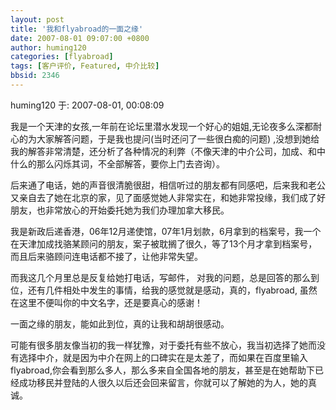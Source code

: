 ```yaml
---
layout: post
title: '我和flyabroad的一面之缘'
date: 2007-08-01 09:07:00 +0800
author: huming120
categories: [flyabroad]
tags: [客户评价, Featured, 中介比较]
bbsid: 2346
---
```


huming120 于: 2007-08-01, 00:08:09

我是一个天津的女孩,一年前在论坛里潜水发现一个好心的姐姐,无论夜多么深都耐心的为大家解答问题，于是我也提问(当时还问了一些很白痴的问题) ,没想到她给我的解答非常清楚，还分析了各种情况的利弊（不像天津的中介公司，加成、和中什么的那么闪烁其词，不全部解答，要你上门去咨询）。

后来通了电话，她的声音很清脆很甜，相信听过的朋友都有同感吧，后来我和老公又亲自去了她在北京的家，见了面感觉她人非常实在，和她非常投缘，我们成了好朋友，也非常放心的开始委托她为我们办理加拿大移民。

我是新政后递香港，06年12月递使馆，07年1月划款，6月拿到的档案号，我一个在天津加成找骆某顾问的朋友，案子被耽搁了很久，等了13个月才拿到档案号，而且后来骆顾问连电话都不接了，让他非常失望。

而我这几个月里总是反复给她打电话，写邮件， 对我的问题，总是回答的那么到位，还有几件相处中发生的事情，给我的感觉就是感动，真的，flyabroad, 虽然在这里不便叫你的中文名字，还是要真心的感谢！

一面之缘的朋友，能如此到位，真的让我和胡胡很感动。

可能有很多朋友像当初的我一样犹豫，对于委托有些不放心，我当初选择了她而没有选择中介，就是因为中介在网上的口碑实在是太差了，而如果在百度里输入flyabroad,你会看到那么多人，那么多来自全国各地的朋友，甚至是在她帮助下已经成功移民并登陆的人很久以后还会回来留言，你就可以了解她的为人，她的真诚。
